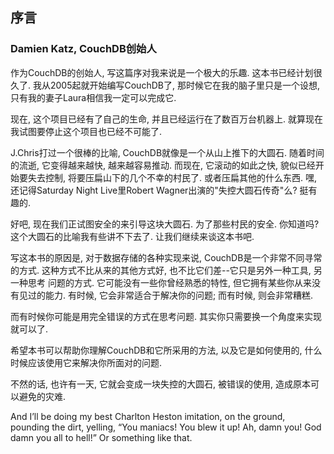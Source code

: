 ## 序言 ##

### Damien Katz, CouchDB创始人 ###

作为CouchDB的创始人, 写这篇序对我来说是一个极大的乐趣. 这本书已经计划很久了. 我从2005起就开始编写CouchDB了, 那时候它在我的脑子里只是一个设想, 只有我的妻子Laura相信我一定可以完成它. 

现在, 这个项目已经有了自己的生命, 并且已经运行在了数百万台机器上. 就算现在我试图要停止这个项目也已经不可能了.

J.Chris打过一个很棒的比喻, CouchDB就像是一个从山上推下的大圆石. 随着时间的流逝, 它变得越来越快, 越来越容易推动. 而现在, 它滚动的如此之快, 貌似已经开始要失去控制, 将要压扁山下的几个不幸的村民了. 或者压扁其他的什么东西. 嘿, 还记得Saturday Night Live里Robert Wagner出演的"失控大圆石传奇"么? 挺有趣的.

好吧, 现在我们正试图安全的来引导这块大圆石. 为了那些村民的安全. 你知道吗? 这个大圆石的比喻我有些讲不下去了. 让我们继续来谈这本书吧.

写这本书的原因是, 对于数据存储的各种实现来说, CouchDB是一个非常不同寻常的方式. 这种方式不比从来的其他方式好, 也不比它们差--它只是另外一种工具, 另一种思考 问题的方式. 它可能没有一些你曾经熟悉的特性, 但它拥有某些你从来没有见过的能力. 有时候, 它会非常适合于解决你的问题; 而有时候, 则会非常糟糕.

而有时候你可能是用完全错误的方式在思考问题. 其实你只需要换一个角度来实现就可以了.

希望本书可以帮助你理解CouchDB和它所采用的方法, 以及它是如何使用的, 什么时候应该使用它来解决你所面对的问题.

不然的话, 也许有一天, 它就会变成一块失控的大圆石, 被错误的使用, 造成原本可以避免的灾难.

And I’ll be doing my best Charlton Heston imitation, on the ground, pounding the dirt, yelling, “You maniacs! You blew it up! Ah, damn you! God damn you all to hell!” Or something like that.

